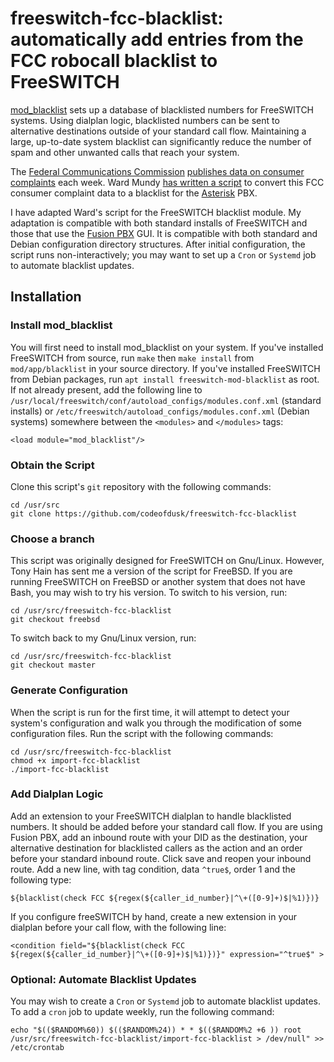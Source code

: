 # freeswitch-fcc-blacklist: automatically add entries from the FCC robocall blacklist to FreeSWITCH
[mod_blacklist](https://freeswitch.org/confluence/display/FREESWITCH/mod_blacklist) sets up a database of blacklisted numbers for FreeSWITCH systems. Using dialplan logic, blacklisted numbers can be sent to alternative destinations outside of your standard call flow. Maintaining a large, up-to-date system blacklist can significantly reduce the number of spam and other unwanted calls that reach your system.

The [Federal Communications Commission](http://fcc.gov) [publishes data on consumer complaints](http://opendata.fcc.gov) each week. Ward Mundy [has written a script](http://nerdvittles.com/?p=19477) to convert this FCC consumer complaint data to a blacklist for the [Asterisk](http://asterisk.org) PBX.

I have adapted Ward's script for the FreeSWITCH blacklist module. My adaptation is compatible with both standard installs of FreeSWITCH and those that use the [Fusion PBX](http://fusionpbx.com) GUI. It is compatible with both standard and Debian configuration directory structures. After initial configuration, the script runs non-interactively; you may want to set up a `Cron` or `Systemd` job to automate blacklist updates.

## Installation
### Install mod_blacklist
You will first need to install mod_blacklist on your system. If you've installed FreeSWITCH from source, run `make` then `make install` from `mod/app/blacklist` in your source directory. If you've installed FreeSWITCH from Debian packages, run `apt install freeswitch-mod-blacklist` as root. If not already present, add the following line to `/usr/local/freeswitch/conf/autoload_configs/modules.conf.xml` (standard installs) or `/etc/freeswitch/autoload_configs/modules.conf.xml` (Debian systems) somewhere between the `<modules>` and `</modules>` tags:

    <load module="mod_blacklist"/>

### Obtain the Script
Clone this script's `git` repository with the following commands:

    cd /usr/src
    git clone https://github.com/codeofdusk/freeswitch-fcc-blacklist

### Choose a branch
This script was originally designed for FreeSWITCH on Gnu/Linux. However, Tony Hain has sent me a version of the script for FreeBSD. If you are running FreeSWITCH on FreeBSD or another system that does not have Bash, you may wish to try his version. To switch to his version, run:

    cd /usr/src/freeswitch-fcc-blacklist
    git checkout freebsd

To switch back to my Gnu/Linux version, run:

    cd /usr/src/freeswitch-fcc-blacklist
    git checkout master

### Generate Configuration
When the script is run for the first time, it will attempt to detect your system's configuration and walk you through the modification of some configuration files. Run the script with the following commands:

    cd /usr/src/freeswitch-fcc-blacklist
    chmod +x import-fcc-blacklist
    ./import-fcc-blacklist

### Add Dialplan Logic
Add an extension to your FreeSWITCH dialplan to handle blacklisted numbers. It should be added before your standard call flow. If you are using Fusion PBX, add an inbound route with your DID as the destination, your alternative destination for blacklisted callers as the action and an order before your standard inbound route. Click save and reopen your inbound route. Add a new line, with tag condition, data `^true$`, order 1 and the following type:

    ${blacklist(check FCC ${regex(${caller_id_number}|^\+([0-9]+)$|%1)})}

If you configure freeSWITCH by hand, create a new extension in your dialplan before your call flow, with the following line:

    <condition field="${blacklist(check FCC ${regex(${caller_id_number}|^\+([0-9]+)$|%1)})}" expression="^true$" >

### Optional: Automate Blacklist Updates
You may wish to create a `Cron` or `Systemd` job to automate blacklist updates. To add a `cron` job to update weekly, run the following command:

    echo "$(($RANDOM%60)) $(($RANDOM%24)) * * $(($RANDOM%2 +6 )) root /usr/src/freeswitch-fcc-blacklist/import-fcc-blacklist > /dev/null" >> /etc/crontab
